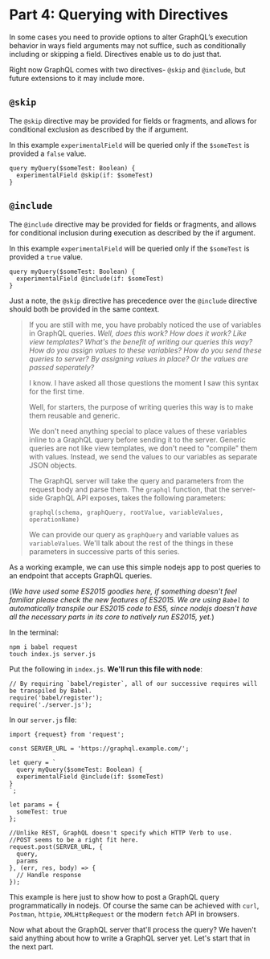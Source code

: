 # Part 4: Querying with Directives

In some cases you need to provide options to alter GraphQL’s execution behavior in ways field arguments may not suffice, such as conditionally including or skipping a field. Directives enable us to do just that.

Right now GraphQL comes with two directives-
`@skip` and `@include`, but future extensions to it may include more.

## `@skip`

The `@skip` directive may be provided for fields or fragments, and allows for conditional exclusion as described by the if argument.

In this example `experimentalField` will be queried only if the `$someTest` is provided a `false` value.

```
query myQuery($someTest: Boolean) {
  experimentalField @skip(if: $someTest)
}
```

## `@include`

The `@include` directive may be provided for fields or fragments, and allows for conditional inclusion during execution as described by the if argument.

In this example `experimentalField` will be queried only if the `$someTest` is provided a `true` value.

```
query myQuery($someTest: Boolean) {
  experimentalField @include(if: $someTest)
}
```

Just a note, the `@skip` directive has precedence over the `@include` directive should both be provided in the same context.

> If you are still with me, you have probably noticed the use of variables in GraphQL queries. *Well, does this work? How does it work? Like view templates? What's the benefit of writing our queries this way? How do you assign values to these variables? How do you send these queries to server? By assigning values in place? Or the values are passed seperately?*
>
> I know. I have asked all those questions the moment I saw this syntax for the first time.
>
> Well, for starters, the purpose of writing queries this way is to make them reusable and generic.
>
> We don't need anything special to place values of these variables inline to a GraphQL query before sending it to the server. Generic queries are not like view templates, we don't need to "compile" them with values. Instead, we send the values to our variables as separate JSON objects.
>
> The GraphQL server will take the query and parameters from the request body and parse them. The `graphql` function, that the server-side GraphQL API exposes, takes the following parameters:
>
>  `graphql(schema, graphQuery, rootValue, variableValues, operationName)`
>
> We can provide our query as `graphQuery` and variable values as `variableValues`. We'll talk about the rest of the things in these parameters in successive parts of this series.

As a working example, we can use this simple nodejs app to post queries to an endpoint that accepts GraphQL queries.

(*We have used some ES2015 goodies here, if something doesn't feel familiar please check the new features of ES2015. We are using `Babel` to automatically transpile our ES2015 code to ES5, since nodejs doesn't have all the necessary parts in its core to natively run ES2015, yet.*)

In the terminal:
```
npm i babel request
touch index.js server.js
```

Put the following in `index.js`. **We'll run this file with node**:
```
// By requiring `babel/register`, all of our successive requires will be transpiled by Babel.
require('babel/register');
require('./server.js');
```

In our `server.js` file:
```
import {request} from 'request';

const SERVER_URL = 'https://graphql.example.com/';

let query = `
  query myQuery($someTest: Boolean) {
  experimentalField @include(if: $someTest)
}
`;

let params = {
  someTest: true
};

//Unlike REST, GraphQL doesn't specify which HTTP Verb to use.
//POST seems to be a right fit here.
request.post(SERVER_URL, {
  query,
  params
}, (err, res, body) => {
  // Handle response
});
```

This example is here just to show how to post a GraphQL query programmatically in nodejs. Of course the same can be achieved with `curl`, `Postman`, `httpie`, `XMLHttpRequest` or the modern `fetch` API in browsers.

Now what about the GraphQL server that'll process the query? We haven't said anything about how to write a GraphQL server yet. Let's start that in the next part.
